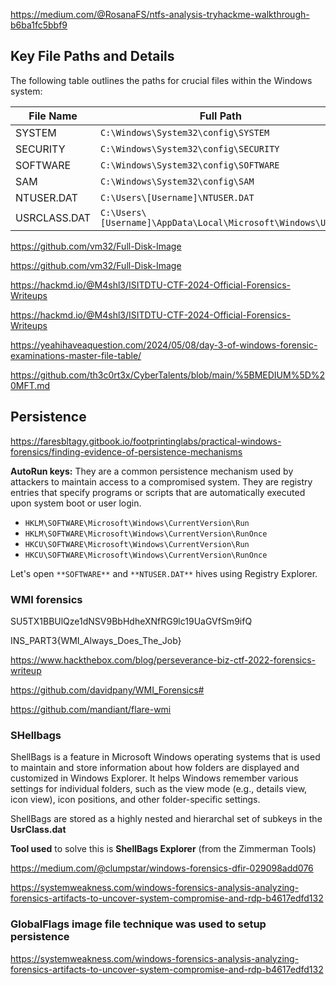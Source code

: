 https://medium.com/@RosanaFS/ntfs-analysis-tryhackme-walkthrough-b6ba1fc5bbf9

## Key File Paths and Details



The following table outlines the paths for crucial files within the Windows system:

| File Name    | Full Path                                                  |
| ------------ | ---------------------------------------------------------- |
| SYSTEM       | `C:\Windows\System32\config\SYSTEM`                        |
| SECURITY     | `C:\Windows\System32\config\SECURITY`                      |
| SOFTWARE     | `C:\Windows\System32\config\SOFTWARE`                      |
| SAM          | `C:\Windows\System32\config\SAM`                           |
| NTUSER.DAT   | `C:\Users\[Username]\NTUSER.DAT`                           |
| USRCLASS.DAT | `C:\Users\[Username]\AppData\Local\Microsoft\Windows\UsrC` |

https://github.com/vm32/Full-Disk-Image

https://github.com/vm32/Full-Disk-Image

https://hackmd.io/@M4shl3/ISITDTU-CTF-2024-Official-Forensics-Writeups

https://hackmd.io/@M4shl3/ISITDTU-CTF-2024-Official-Forensics-Writeups

https://yeahihaveaquestion.com/2024/05/08/day-3-of-windows-forensic-examinations-master-file-table/

https://github.com/th3c0rt3x/CyberTalents/blob/main/%5BMEDIUM%5D%20MFT.md

## Persistence

https://faresbltagy.gitbook.io/footprintinglabs/practical-windows-forensics/finding-evidence-of-persistence-mechanisms

**AutoRun keys:** They are a common persistence mechanism used by attackers to maintain access to a compromised system. They are registry entries that specify programs or scripts that are automatically executed upon system boot or user login.

- `HKLM\SOFTWARE\Microsoft\Windows\CurrentVersion\Run`
- `HKLM\SOFTWARE\Microsoft\Windows\CurrentVersion\RunOnce`
- `HKCU\SOFTWARE\Microsoft\Windows\CurrentVersion\Run`
- `HKCU\SOFTWARE\Microsoft\Windows\CurrentVersion\RunOnce`

Let's open `**SOFTWARE**` and `**NTUSER.DAT**` hives using Registry Explorer.

### WMI forensics

SU5TX1BBUlQze1dNSV9BbHdheXNfRG9lc19UaGVfSm9ifQ

INS_PART3{WMI_Always_Does_The_Job}

https://www.hackthebox.com/blog/perseverance-biz-ctf-2022-forensics-writeup

https://github.com/davidpany/WMI_Forensics#

https://github.com/mandiant/flare-wmi

### SHellbags

ShellBags is a feature in Microsoft Windows operating systems that is used to maintain and store information about how folders are displayed and customized in Windows Explorer. It helps Windows remember various settings for individual folders, such as the view mode (e.g., details view, icon view), icon positions, and other folder-specific settings.

ShellBags are stored as a highly nested and hierarchal set of subkeys in the **UsrClass.dat**

**Tool used** to solve this is **ShellBags Explorer** (from the Zimmerman Tools)

https://medium.com/@clumpstar/windows-forensics-dfir-029098add076

https://systemweakness.com/windows-forensics-analysis-analyzing-forensics-artifacts-to-uncover-system-compromise-and-rdp-b4617edfd132

### GlobalFlags image file technique was used to setup persistence

https://systemweakness.com/windows-forensics-analysis-analyzing-forensics-artifacts-to-uncover-system-compromise-and-rdp-b4617edfd132